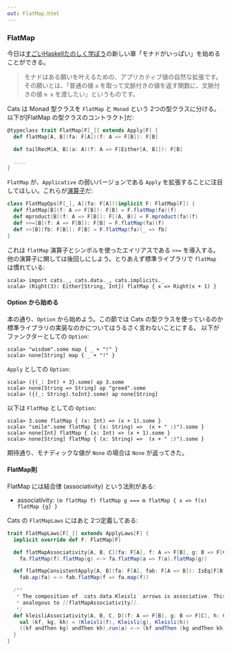 ```yaml
---
out: FlatMap.html
---
```


  [fom]: http://learnyouahaskell.com/a-fistful-of-monads
  [FlatMapSource]: $catsBaseUrl$/core/src/main/scala/cats/FlatMap.scala
  [FlatMapSyntaxSource]: $catsBaseUrl$/core/src/main/scala/cats/syntax/flatMap.scala

### FlatMap

今日は[すごいHaskellたのしく学ぼう](http://www.amazon.co.jp/dp/4274068854)の新しい章「モナドがいっぱい」を始めることができる。

> モナドはある願いを叶えるための、アプリカティブ値の自然な拡張です。その願いとは、「普通の値 `a` を取って文脈付きの値を返す関数に、文脈付きの値 `m a` を渡したい」というものです。

Cats は Monad 型クラスを `FlatMap` と `Monad` という 2つの型クラスに分ける。
以下が[FlatMap の型クラスのコントラクト]だ:

```scala
@typeclass trait FlatMap[F[_]] extends Apply[F] {
  def flatMap[A, B](fa: F[A])(f: A => F[B]): F[B]

  def tailRecM[A, B](a: A)(f: A => F[Either[A, B]]): F[B]

  ....
}
```

`FlatMap` が、`Applicative` の弱いバージョンである `Apply` を拡張することに注目してほしい。これらが[演算子][FlatMapSyntaxSource]だ:

```scala
class FlatMapOps[F[_], A](fa: F[A])(implicit F: FlatMap[F]) {
  def flatMap[B](f: A => F[B]): F[B] = F.flatMap(fa)(f)
  def mproduct[B](f: A => F[B]): F[(A, B)] = F.mproduct(fa)(f)
  def >>=[B](f: A => F[B]): F[B] = F.flatMap(fa)(f)
  def >>[B](fb: F[B]): F[B] = F.flatMap(fa)(_ => fb)
}
```

これは `flatMap` 演算子とシンボルを使ったエイリアスである `>>=` を導入する。他の演算子に関しては後回しにしよう。とりあえず標準ライブラリで `flatMap` は慣れている:

```console:new
scala> import cats._, cats.data._, cats.implicits._
scala> (Right(3): Either[String, Int]) flatMap { x => Right(x + 1) }
```

#### Option から始める

本の通り、`Option` から始めよう。この節では Cats の型クラスを使っているのか標準ライブラリの実装なのかについてはうるさく言わないことにする。
以下がファンクターとしての `Option`:

```console
scala> "wisdom".some map { _ + "!" }
scala> none[String] map { _ + "!" }
```

`Apply` としての `Option`:

```console
scala> ({(_: Int) + 3}.some) ap 3.some
scala> none[String => String] ap "greed".some
scala> ({(_: String).toInt}.some) ap none[String]
```

以下は `FlatMap` としての `Option`:

```console
scala> 3.some flatMap { (x: Int) => (x + 1).some }
scala> "smile".some flatMap { (x: String) =>  (x + " :)").some }
scala> none[Int] flatMap { (x: Int) => (x + 1).some }
scala> none[String] flatMap { (x: String) =>  (x + " :)").some }
```

期待通り、モナディックな値が `None` の場合は `None` が返ってきた。

#### FlatMap則

FlatMap には結合律 (associativity) という法則がある:

- associativity: `(m flatMap f) flatMap g === m flatMap { x => f(x) flatMap {g} }`

Cats の `FlatMapLaws` にはあと 2つ定義してある:

```scala
trait FlatMapLaws[F[_]] extends ApplyLaws[F] {
  implicit override def F: FlatMap[F]

  def flatMapAssociativity[A, B, C](fa: F[A], f: A => F[B], g: B => F[C]): IsEq[F[C]] =
    fa.flatMap(f).flatMap(g) <-> fa.flatMap(a => f(a).flatMap(g))

  def flatMapConsistentApply[A, B](fa: F[A], fab: F[A => B]): IsEq[F[B]] =
    fab.ap(fa) <-> fab.flatMap(f => fa.map(f))

  /**
   * The composition of `cats.data.Kleisli` arrows is associative. This is
   * analogous to [[flatMapAssociativity]].
   */
  def kleisliAssociativity[A, B, C, D](f: A => F[B], g: B => F[C], h: C => F[D], a: A): IsEq[F[D]] = {
    val (kf, kg, kh) = (Kleisli(f), Kleisli(g), Kleisli(h))
    ((kf andThen kg) andThen kh).run(a) <-> (kf andThen (kg andThen kh)).run(a)
  }
}
```

